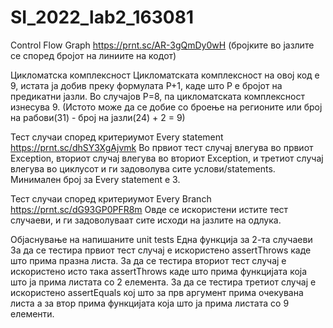 # SI_2022_lab2_163081

Control Flow Graph
https://prnt.sc/AR-3gQmDy0wH
(бројките во јазлите се според бројот на линиите на кодот)

Цикломатска комплексност
Цикломатската комплексност на овој код е 9, истата ја добив преку формулата P+1, каде што P е бројот на предикатни јазли. Во случајoв P=8, па цикломатската комплексност изнесува 9. (Истото може да се добие со броење на регионите или број на рабови(31) - број на јазли(24) + 2 = 9)

Тест случаи според критериумот Every statement
https://prnt.sc/dhSY3XgAjvmk
Во првиот тест случај влегува во првиот Exception, вториот случај влегува во вториот Exception, и третиот случај влегува во циклусот и ги задоволува сите услови/statements. Минимален број за Every statement e 3.

Тест случаи според критериумот Every Branch
https://prnt.sc/dG93GP0PFR8m
Овде се искористени истите тест случаеви, и ги задоволуваат сите исходи на јазлите на одлука.

Објаснување на напишаните unit tests
Една функција за 2-та случаеви
За да се тестира првиот тест случај е искористено assertThrows каде што прима празна листа.
За да се тестира вториот тест случај е искористено исто така assertThrows каде што прима функцијата која што ја прима листата со 2 елемента.
За да се тестира третиот случај е искористено assertEquals кој што за прв аргумент прима очекувана листа а за втор прима функцијата која што ја прима листата со 9 елементи.
